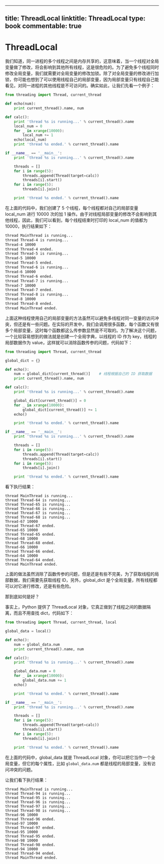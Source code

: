 
---
title: ThreadLocal
linktitle: ThreadLocal
type: book
commentable: true
---

# ThreadLocal

我们知道，同一进程的多个线程之间是内存共享的，这意味着，当一个线程对全局变量做了修改，将会影响到其他所有线程，这是很危险的。为了避免多个线程同时修改全局变量，我们就需要对全局变量的修改加锁。除了对全局变量的修改进行加锁，你可能也想到了可以使用线程自己的局部变量，因为局部变量只有线程自己能看见，对同一进程的其他线程是不可访问的。确实如此，让我们先看一个例子：

```py
from threading import Thread, current_thread

def echo(num):
    print current_thread().name, num

def calc():
    print 'thread %s is running...' % current_thread().name
    local_num = 0
    for _ in xrange(10000):
        local_num += 1
    echo(local_num)
    print 'thread %s ended.' % current_thread().name

if __name__ == '__main__':
    print 'thread %s is running...' % current_thread().name

    threads = []
    for i in range(5):
        threads.append(Thread(target=calc))
        threads[i].start()
    for i in range(5):
        threads[i].join()

    print 'thread %s ended.' % current_thread().name
```

在上面的代码中，我们创建了 5 个线程，每个线程都对自己的局部变量 local_num 进行 10000 次的加 1 操作。由于对线程局部变量的修改不会影响到其他线程，因此，我们可以看到，每个线程结束时打印的 local_num 的值都为 10000，执行结果如下：

```sh
thread MainThread is running...
thread Thread-4 is running...
Thread-4 10000
thread Thread-4 ended.
thread Thread-5 is running...
Thread-5 10000
thread Thread-5 ended.
thread Thread-6 is running...
Thread-6 10000
thread Thread-6 ended.
thread Thread-7 is running...
Thread-7 10000
thread Thread-7 ended.
thread Thread-8 is running...
Thread-8 10000
thread Thread-8 ended.
thread MainThread ended.
```

上面这种线程使用自己的局部变量的方法虽然可以避免多线程对同一变量的访问冲突，但还是有一些问题。在实际的开发中，我们会调用很多函数，每个函数又有很多个局部变量，这时每个函数都这么传参数显然是不可取的。为了解决这个问题，一个比较容易想到的做法就是创建一个全局字典，以线程的 ID 作为 key，线程的局部数据作为 value，这样就可以消除函数传参的问题，代码如下：

```python
from threading import Thread, current_thread

global_dict = {}

def echo():
    num = global_dict[current_thread()]    # 线程根据自己的 ID 获取数据
    print current_thread().name, num

def calc():
    print 'thread %s is running...' % current_thread().name

    global_dict[current_thread()] = 0
    for _ in xrange(10000):
        global_dict[current_thread()] += 1
    echo()

    print 'thread %s ended.' % current_thread().name

if __name__ == '__main__':
    print 'thread %s is running...' % current_thread().name

    threads = []
    for i in range(5):
        threads.append(Thread(target=calc))
        threads[i].start()
    for i in range(5):
        threads[i].join()

    print 'thread %s ended.' % current_thread().name
```

看下执行结果：

```
thread MainThread is running...
thread Thread-64 is running...
thread Thread-65 is running...
thread Thread-66 is running...
thread Thread-67 is running...
thread Thread-68 is running...
Thread-67 10000
thread Thread-67 ended.
Thread-65 10000
thread Thread-65 ended.
Thread-68 10000
thread Thread-68 ended.
Thread-66 10000
thread Thread-66 ended.
Thread-64 10000
thread Thread-64 ended.
thread MainThread ended.
```

上面的做法虽然消除了函数传参的问题，但是还是有些不完美，为了获取线程的局部数据，我们需要先获取线程 ID，另外，global_dict 是个全局变量，所有线程都可以对它进行修改，还是有些危险。

那到底如何是好？

事实上，Python 提供了 ThreadLocal 对象，它真正做到了线程之间的数据隔离，而且不用查找 dict，代码如下：

```python
from threading import Thread, current_thread, local

global_data = local()

def echo():
    num = global_data.num
    print current_thread().name, num

def calc():
    print 'thread %s is running...' % current_thread().name

    global_data.num = 0
    for _ in xrange(10000):
        global_data.num += 1
    echo()

    print 'thread %s ended.' % current_thread().name

if __name__ == '__main__':
    print 'thread %s is running...' % current_thread().name

    threads = []
    for i in range(5):
        threads.append(Thread(target=calc))
        threads[i].start()
    for i in range(5):
        threads[i].join()

    print 'thread %s ended.' % current_thread().name
```

在上面的代码中，global_data 就是 ThreadLocal 对象，你可以把它当作一个全局变量，但它的每个属性，比如 `global_data.num` 都是线程的局部变量，没有访问冲突的问题。

让我们看下执行结果：

```
thread MainThread is running...
thread Thread-94 is running...
thread Thread-95 is running...
thread Thread-96 is running...
thread Thread-97 is running...
thread Thread-98 is running...
Thread-96 10000
thread Thread-96 ended.
Thread-97 10000
thread Thread-97 ended.
Thread-95 10000
thread Thread-95 ended.
Thread-98 10000
thread Thread-98 ended.
Thread-94 10000
thread Thread-94 ended.
thread MainThread ended.
```

    